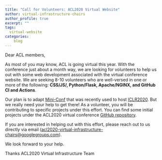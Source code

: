 ```yaml
---
title: "Call for Volunteers: ACL2020 Virtual Website"
author: virtual-infrastructure-chairs
author_profile: true
excerpt: ""
tags:
  virtual-website
categories:
    blog
---
```


Dear ACL members,

As most of you may know, ACL is going virtual this year. With the conference just about a month way, we are looking for volunteers to help us out with some web development associated with the virtual conference website. We are seeking 8-10 volunteers who are well-versed in one or more of the following: <b>CSS/JS/, Python/Flask, Apache/NGINX, and GitHub CI and Actions</b>.

Our plan is to adapt [Mini-Conf](https://github.com/Mini-Conf/Mini-Conf) that was recently used to host [ICLR2020](https://iclr.cc/). But we really need your help to get there! As a volunteer, you will be contributing to specific projects under this effort. You can find some initial projects under the ACL2020 virtual conference [GitHub repository](https://github.com/acl-org/acl-2020-virtual-conference/projects).

If you are interested in helping out with this effort, please reach out to us directly via email ([acl2020-virtual-infrastructure-chairs@googlegroups.com](mailto:acl2020-virtual-infrastructure-chairs@googlegroups.com)). 

We look forward to your help.

Thanks
ACL2020 Virtual Infrastructure Team
